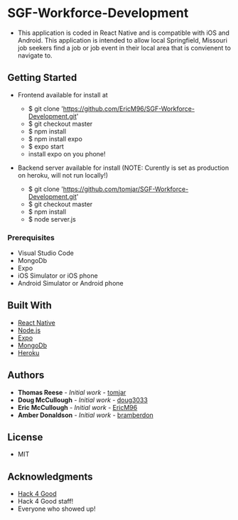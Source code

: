 # SGF-Workforce-Development

* This application is coded in React Native and is compatible with iOS and Android. This application is intended to allow local Springfield, Missouri job seekers find a job or job event in their local area that is convienent to navigate to.

## Getting Started

- Frontend available for install at 
    - $ git clone 'https://github.com/EricM96/SGF-Workforce-Development.git'
    - $ git checkout master
    - $ npm install
    - $ npm install expo
    - $ expo start
    - install expo on you phone!

- Backend server available for install (NOTE: Curently is set as production on heroku, will not run locally!)
    - $ git clone 'https://github.com/tomjar/SGF-Workforce-Development.git'
    - $ git checkout master
    - $ npm install
    - $ node server.js 

### Prerequisites

- Visual Studio Code
- MongoDb
- Expo
- iOS Simulator or iOS phone
- Android Simulator or Android phone

## Built With
* [React Native](https://facebook.github.io/react-native/)
* [Node.js](https://nodejs.org/en/)
* [Expo](https://expo.io/)
* [MongoDb](https://www.mongodb.com/)
* [Heroku](https://heroku.com)

## Authors

* **Thomas Reese** - *Initial work* - [tomjar](https://github.com/tomjar)
* **Doug McCullough** - *Initial work* - [doug3033](https://github.com/doug3033)
* **Eric McCullough** - *Initial work* - [EricM96](https://github.com/EricM96)
* **Amber Donaldson** - *Initial work* - [bramberdon](https://github.com/bramberdon)

## License

* MIT

## Acknowledgments

* [Hack 4 Good](https://hack4goodsgf.com/)
* Hack 4 Good staff!
* Everyone who showed up!